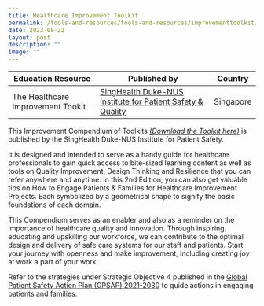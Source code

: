 ```yaml
---
title: Healthcare Improvement Toolkit
permalink: /tools-and-resources/tools-and-resources/improvementtoolkit/
date: 2023-08-22
layout: post
description: ""
image: ""
---
```

| Education Resource| Published by | Country |
| -------- | -------- | -------- |
| The Healthcare Improvement Tookit     | [SingHealth Duke-NUS Institute for Patient Safety & Quality ](https://www.singhealthdukenus.com.sg/ipsq)     | Singapore |


This Improvement Compendium of Toolkits [*(Download the Toolkit here)*](/files/gkpsfilea09-20232208_ipsq%20healthcare%20improvement%20toolkit.pdf) is published by the SingHealth Duke-NUS Institute for Patient Safety. 

It is designed and intended to serve as a handy guide for healthcare professionals to gain quick access to bite-sized learning content as well as tools on Quality Improvement, Design Thinking and Resilience that you can refer anywhere and anytime. In this 2nd Edition, you can also get valuable tips on How to Engage Patients & Families for Healthcare Improvement Projects. Each symbolized by a geometrical shape to signify the basic foundations of each domain. 

This Compendium serves as an enabler and also as a reminder on the importance of healthcare quality and innovation. Through inspiring, educating and upskilling our workforce, we can contribute to the optimal design and delivery of safe care systems for our staff and patients. Start your journey with openness and make improvement, including creating joy at work a part of your work. 

Refer to the strategies under Strategic Objective 4 published in the [Global Patient Safety Action Plan (GPSAP) 2021-2030](https://www.who.int/teams/integrated-health-services/patient-safety/policy/global-patient-safety-action-plan) to guide actions in engaging patients and families.